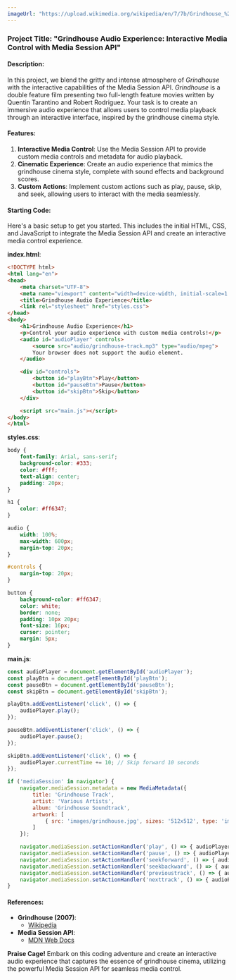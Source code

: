 ```yaml
---
imageUrl: "https://upload.wikimedia.org/wikipedia/en/7/7b/Grindhouse_%282007%29.png"
---
```

### Project Title: "Grindhouse Audio Experience: Interactive Media Control with Media Session API"

#### Description:
In this project, we blend the gritty and intense atmosphere of *Grindhouse* with the interactive capabilities of the Media Session API. *Grindhouse* is a double feature film presenting two full-length feature movies written by Quentin Tarantino and Robert Rodriguez. Your task is to create an immersive audio experience that allows users to control media playback through an interactive interface, inspired by the grindhouse cinema style.

#### Features:
1. **Interactive Media Control**: Use the Media Session API to provide custom media controls and metadata for audio playback.
2. **Cinematic Experience**: Create an audio experience that mimics the grindhouse cinema style, complete with sound effects and background scores.
3. **Custom Actions**: Implement custom actions such as play, pause, skip, and seek, allowing users to interact with the media seamlessly.

#### Starting Code:
Here's a basic setup to get you started. This includes the initial HTML, CSS, and JavaScript to integrate the Media Session API and create an interactive media control experience.

**index.html**:
```html
<!DOCTYPE html>
<html lang="en">
<head>
    <meta charset="UTF-8">
    <meta name="viewport" content="width=device-width, initial-scale=1.0">
    <title>Grindhouse Audio Experience</title>
    <link rel="stylesheet" href="styles.css">
</head>
<body>
    <h1>Grindhouse Audio Experience</h1>
    <p>Control your audio experience with custom media controls!</p>
    <audio id="audioPlayer" controls>
        <source src="audio/grindhouse-track.mp3" type="audio/mpeg">
        Your browser does not support the audio element.
    </audio>

    <div id="controls">
        <button id="playBtn">Play</button>
        <button id="pauseBtn">Pause</button>
        <button id="skipBtn">Skip</button>
    </div>

    <script src="main.js"></script>
</body>
</html>
```

**styles.css**:
```css
body {
    font-family: Arial, sans-serif;
    background-color: #333;
    color: #fff;
    text-align: center;
    padding: 20px;
}

h1 {
    color: #ff6347;
}

audio {
    width: 100%;
    max-width: 600px;
    margin-top: 20px;
}

#controls {
    margin-top: 20px;
}

button {
    background-color: #ff6347;
    color: white;
    border: none;
    padding: 10px 20px;
    font-size: 16px;
    cursor: pointer;
    margin: 5px;
}
```

**main.js**:
```javascript
const audioPlayer = document.getElementById('audioPlayer');
const playBtn = document.getElementById('playBtn');
const pauseBtn = document.getElementById('pauseBtn');
const skipBtn = document.getElementById('skipBtn');

playBtn.addEventListener('click', () => {
    audioPlayer.play();
});

pauseBtn.addEventListener('click', () => {
    audioPlayer.pause();
});

skipBtn.addEventListener('click', () => {
    audioPlayer.currentTime += 10; // Skip forward 10 seconds
});

if ('mediaSession' in navigator) {
    navigator.mediaSession.metadata = new MediaMetadata({
        title: 'Grindhouse Track',
        artist: 'Various Artists',
        album: 'Grindhouse Soundtrack',
        artwork: [
            { src: 'images/grindhouse.jpg', sizes: '512x512', type: 'image/jpg' }
        ]
    });

    navigator.mediaSession.setActionHandler('play', () => { audioPlayer.play(); });
    navigator.mediaSession.setActionHandler('pause', () => { audioPlayer.pause(); });
    navigator.mediaSession.setActionHandler('seekforward', () => { audioPlayer.currentTime += 10; });
    navigator.mediaSession.setActionHandler('seekbackward', () => { audioPlayer.currentTime -= 10; });
    navigator.mediaSession.setActionHandler('previoustrack', () => { audioPlayer.currentTime = 0; });
    navigator.mediaSession.setActionHandler('nexttrack', () => { audioPlayer.currentTime = audioPlayer.duration; });
}
```

#### References:
- **Grindhouse (2007)**:
  - [Wikipedia](https://en.wikipedia.org/wiki/Grindhouse_(film))
- **Media Session API**:
  - [MDN Web Docs](https://developer.mozilla.org/en-US/docs/Web/API/Media_Session_API)

**Praise Cage!** Embark on this coding adventure and create an interactive audio experience that captures the essence of grindhouse cinema, utilizing the powerful Media Session API for seamless media control.